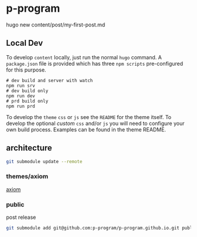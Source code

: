 # p-program

hugo new content/post/my-first-post.md


## Local Dev

To develop `content` locally, just run the normal `hugo` command. A `package.json` file is provided which has three `npm scripts` pre-configured for this purpose.

```shell
# dev build and server with watch
npm run srv
# dev build only
npm run dev
# prd build only
npm run prd
```

To develop the `theme` `css` or `js` see the `README` for the theme itself. To develop the optional _custom_ `css` and/or `js` you will need to configure your own build process. Examples can be found in the theme README.

## architecture

```bash
git submodule update --remote
```

### themes/axiom

[axiom](https://themes.gohugo.io/axiom/)

### public

post release

```bash
git submodule add git@github.com:p-program/p-program.github.io.git public
```
